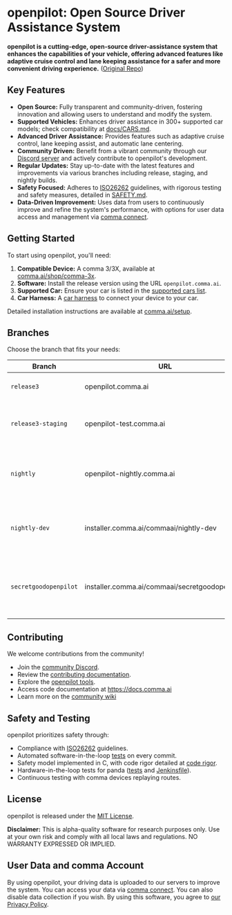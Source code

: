 # openpilot: Open Source Driver Assistance System

**openpilot is a cutting-edge, open-source driver-assistance system that enhances the capabilities of your vehicle, offering advanced features like adaptive cruise control and lane keeping assistance for a safer and more convenient driving experience.** ([Original Repo](https://github.com/commaai/openpilot))

## Key Features

*   **Open Source:**  Fully transparent and community-driven, fostering innovation and allowing users to understand and modify the system.
*   **Supported Vehicles:** Enhances driver assistance in 300+ supported car models; check compatibility at [docs/CARS.md](docs/CARS.md).
*   **Advanced Driver Assistance:** Provides features such as adaptive cruise control, lane keeping assist, and automatic lane centering.
*   **Community Driven:** Benefit from a vibrant community through our [Discord server](https://discord.comma.ai) and actively contribute to openpilot's development.
*   **Regular Updates:**  Stay up-to-date with the latest features and improvements via various branches including release, staging, and nightly builds.
*   **Safety Focused:** Adheres to [ISO26262](https://en.wikipedia.org/wiki/ISO_26262) guidelines, with rigorous testing and safety measures, detailed in [SAFETY.md](docs/SAFETY.md).
*   **Data-Driven Improvement:**  Uses data from users to continuously improve and refine the system's performance, with options for user data access and management via [comma connect](https://connect.comma.ai/).

## Getting Started

To start using openpilot, you'll need:

1.  **Compatible Device:** A comma 3/3X, available at [comma.ai/shop/comma-3x](https://comma.ai/shop/comma-3x).
2.  **Software:** Install the release version using the URL `openpilot.comma.ai`.
3.  **Supported Car:** Ensure your car is listed in the [supported cars list](docs/CARS.md).
4.  **Car Harness:**  A [car harness](https://comma.ai/shop/car-harness) to connect your device to your car.

Detailed installation instructions are available at [comma.ai/setup](https://comma.ai/setup).

## Branches

Choose the branch that fits your needs:

| Branch           | URL                                    | Description                                                                         |
|------------------|----------------------------------------|-------------------------------------------------------------------------------------|
| `release3`       | openpilot.comma.ai                      | Stable release branch.                                                             |
| `release3-staging` | openpilot-test.comma.ai                | Staging branch for early access to new releases.                                     |
| `nightly`          | openpilot-nightly.comma.ai             | Bleeding-edge development branch; expect instability.                              |
| `nightly-dev`      | installer.comma.ai/commaai/nightly-dev | Nightly build with experimental development features for some cars.                  |
| `secretgoodopenpilot` | installer.comma.ai/commaai/secretgoodopenpilot | Preview branch with new driving models for the autonomy team. |

## Contributing

We welcome contributions from the community!

*   Join the [community Discord](https://discord.comma.ai).
*   Review the [contributing documentation](docs/CONTRIBUTING.md).
*   Explore the [openpilot tools](tools/).
*   Access code documentation at https://docs.comma.ai
*   Learn more on the [community wiki](https://github.com/commaai/openpilot/wiki)

## Safety and Testing

openpilot prioritizes safety through:

*   Compliance with [ISO26262](https://en.wikipedia.org/wiki/ISO_26262) guidelines.
*   Automated software-in-the-loop [tests](.github/workflows/selfdrive_tests.yaml) on every commit.
*   Safety model implemented in C, with code rigor detailed at [code rigor](https://github.com/commaai/panda#code-rigor).
*   Hardware-in-the-loop tests for panda ([tests](https://github.com/commaai/panda/tree/master/tests/safety) and [Jenkinsfile](https://github.com/commaai/panda/blob/master/Jenkinsfile)).
*   Continuous testing with comma devices replaying routes.

## License

openpilot is released under the [MIT License](LICENSE).

**Disclaimer:** This is alpha-quality software for research purposes only. Use at your own risk and comply with all local laws and regulations. NO WARRANTY EXPRESSED OR IMPLIED.

## User Data and comma Account

By using openpilot, your driving data is uploaded to our servers to improve the system. You can access your data via [comma connect](https://connect.comma.ai/). You can also disable data collection if you wish.  By using this software, you agree to [our Privacy Policy](https://comma.ai/privacy).